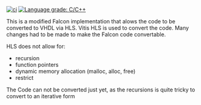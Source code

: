 [![ci](https://github.com/JanWendler/Falcon/actions/workflows/tests.yml/badge.svg)](https://github.com/JanWendler/Falcon/actions/workflows/tests.yml)
[![Language grade: C/C++](https://img.shields.io/lgtm/grade/cpp/g/JanWendler/Falcon.svg?logo=lgtm&logoWidth=18)](https://lgtm.com/projects/g/JanWendler/Falcon/context:cpp)

This is a modified Falcon implementation that alows the code to be converted to VHDL via HLS.
Vitis HLS is used to convert the code. 
Many changes had to be made to make the Falcon code convertable. 

HLS does not allow for:
- recursion
- function pointers
- dynamic memory allocation (malloc, alloc, free)
- restrict

The Code can not be converted just yet, as the recursions is quite tricky to convert to an iterative form
